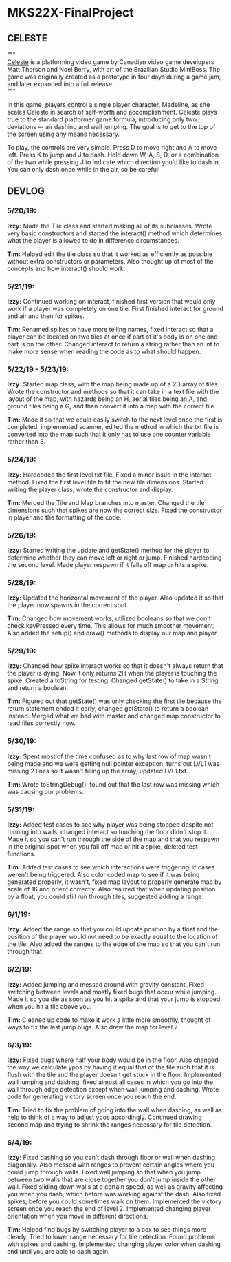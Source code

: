 # MKS22X-FinalProject

## CELESTE

"""  
[Celeste](http://www.celestegame.com/) is a platforming video game by Canadian video game developers Matt Thorson and Noel Berry, with art of the Brazilian Studio MiniBoss. The game was originally created as a prototype in four days during a game jam, and later expanded into a full release.  
"""  

In this game, players control a single player character, Madeline, as she scales Celeste in search of self-worth and accomplishment. Celeste plays true to the standard platformer game formula, introducing only two deviations –- air dashing and wall jumping. The goal is to get to the top of the screen using any means necessary.

To play, the controls are very simple. Press D to move right and A to move left. Press K to jump and J to dash. Hold down W, A, S, D, or a combination of the two while pressing J to indicate which direction you'd like to dash in. You can only dash once while in the air, so be careful!


## DEVLOG

### 5/20/19:
**Izzy:** Made the Tile class and started making all of its subclasses. Wrote very basic constructors and started the interact() method which determines what the player is allowed to do in difference circumstances.

**Tim:** Helped edit the tile class so that it worked as efficiently as possible without extra constructors or parameters. Also thought up of most of the concepts and how interact() should work.


### 5/21/19:
**Izzy:** Continued working on interact, finished first version that would only work if a player was completely on one tile. First finished interact for ground and air and then for spikes.

**Tim:** Renamed spikes to have more telling names, fixed interact so that a player can be located on two tiles at once if part of it's body is on one and part is on the other. Changed interact to return a string rather than an int to make more sense when reading the code as to what should happen.


### 5/22/19 - 5/23/19:
**Izzy:** Started map class, with the map being made up of a 2D array of tiles. Wrote the constructor and methods so that it can take in a text file with the layout of the map, with hazards being an H, aerial tiles being an A, and ground tiles being a G, and then convert it into a map with the correct tile.

**Tim:** Made it so that we could easily switch to the next level once the first is completed, implemented scanner, edited the method in which the txt file is converted into the map such that it only has to use one counter variable rather than 3.


### 5/24/19:
**Izzy:** Hardcoded the first level txt file. Fixed a minor issue in the interact method. Fixed the first level file to fit the new tile dimensions. Started writing the player class, wrote the constructor and display.

**Tim:** Merged the Tile and Map branches into master. Changed the tile dimensions such that spikes are now the correct size. Fixed the constructor in player and the formatting of the code.


### 5/26/19:
**Izzy:** Started writing the update and getState() method for the player to determine whether they can move left or right or jump. Finished hardcoding the second level. Made player respawn if it falls off map or hits a spike.


### 5/28/19:
**Izzy:** Updated the horizontal movement of the player. Also updated it so that the player now spawns in the correct spot.

**Tim:** Changed how movement works, utilized booleans so that we don't check keyPressed every time. This allows for much smoother movement. Also added the setup() and draw() methods to display our map and player.


### 5/29/19:
**Izzy:** Changed how spike interact works so that it doesn't always return that the player is dying. Now it only returns 2H when the player is touching the spike. Created a toString for testing. Changed getState() to take in a String and return a boolean.

**Tim:** Figured out that getState() was only checking the first tile because the return statement ended it early, changed getState() to return a boolean instead. Merged what we had with master and changed map constructor to read files correctly now.


### 5/30/19:
**Izzy:** Spent most of the time confused as to why last row of map wasn't being made and we were getting null pointer exception, turns out LVL1 was missing 2 lines so it wasn't filling up the array, updated LVL1.txt.

**Tim:** Wrote toStringDebug(), found out that the last row was missing which was causing our problems.


### 5/31/19:
**Izzy:** Added test cases to see why player was being stopped despite not running into walls, changed interact so touching the floor didn't stop it. Made it so you can't run through the side of the map and that you respawn in the original spot when you fall off map or hit a spike, deleted test functions.

**Tim:** Added test cases to see which interactions were triggering, if cases weren't being triggered. Also color coded map to see if it was being generated properly, it wasn't, fixed map layout to properly generate map by scale of 16 and orient correctly. Also realized that when updating position by a float, you could still run through tiles, suggested adding a range.


### 6/1/19:
**Izzy:** Added the range so that you could update position by a float and the position of the player would not need to be exactly equal to the location of the tile. Also added the ranges to the edge of the map so that you can't run through that.


### 6/2/19:
**Izzy:** Added jumping and messed around with gravity constant. Fixed switching between levels and mostly fixed bugs that occur while jumping. Made it so you die as soon as you hit a spike and that your jump is stopped when you hit a tile above you.

**Tim:** Cleaned up code to make it work a little more smoothly, thought of ways to fix the last jump bugs. Also drew the map for level 2.


### 6/3/19:
**Izzy:** Fixed bugs where half your body would be in the floor. Also changed the way we calculate ypos by having it equal that of the tile such that it is flush with the tile and the player doesn't get stuck in the floor. Implemented wall jumping and dashing, fixed almost all cases in which you go into the wall through edge detection except when wall jumping and dashing. Wrote code for generating victory screen once you reach the end.

**Tim:** Tried to fix the problem of going into the wall when dashing, as well as help to think of a way to adjust ypos accordingly. Continued drawing second map and trying to shrink the ranges necessary for tile detection.


### 6/4/19:
**Izzy:** Fixed dashing so you can't dash through floor or wall when dashing diagonally. Also messed with ranges to prevent certain angles where you could jump through walls. Fixed wall jumping so that when you jump between two walls that are close together you don't jump inside the other wall. Fixed sliding down walls at a certain speed, as well as gravity affecting you when you dash, which before was working against the dash. Also fixed spikes, before you could sometimes walk on them. Implemented the victory screen once you reach the end of level 2. Implemented changing player orientation when you move in different directions.

**Tim:** Helped find bugs by switching player to a box to see things more clearly. Tried to lower range necessary for tile detection. Found problems with spikes and dashing. Implemented changing player color when dashing and until you are able to dash again.
